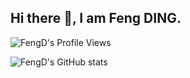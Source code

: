 ## Hi there 👋, I am Feng DING.

![FengD's Profile Views](https://komarev.com/ghpvc/?username=FengD)

![FengD's GitHub stats](https://github-readme-stats.vercel.app/api?username=FengD&show_icons=true&theme=radical)

<!--
**FengD/FengD** is a ✨ _special_ ✨ repository because its `README.md` (this file) appears on your GitHub profile.

Here are some ideas to get you started:

- 🔭 I’m currently working on ...
- 🌱 I’m currently learning ...
- 👯 I’m looking to collaborate on ...
- 🤔 I’m looking for help with ...
- 💬 Ask me about ...
- 📫 How to reach me: ...
- 😄 Pronouns: ...
- ⚡ Fun fact: ...
-->

